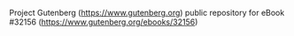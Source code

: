 Project Gutenberg (https://www.gutenberg.org) public repository for eBook #32156 (https://www.gutenberg.org/ebooks/32156)
